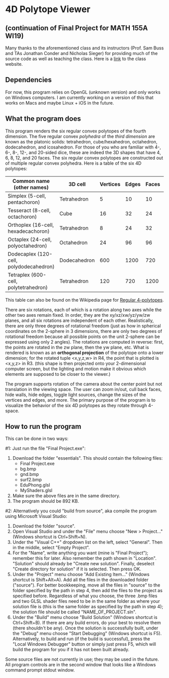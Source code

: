 # 4D Polytope Viewer

## (continuation of Final Project for MATH 155A WI19)

Many thanks to the aforementioned class and its instructors (Prof. Sam Buss and TAs Jonathan Conder and Nicholas Sieger) for providing much of the source code as well as teaching the class. Here is a [link](https://www.math.ucsd.edu/~sbuss/CourseWeb/Math155A_2019Winter/) to the class website.

## Dependencies

For now, this program relies on OpenGL (unknown version) and only works on Windows computers. I am currently working on a version of this that works on Macs and maybe Linux + iOS in the future.

## What the program does

This program renders the six regular convex polytopes of the fourth dimension. The five regular convex <em>polyhedra</em> of the <em>third dimension</em> are known as the platonic solids: tetrahedron, cube/hexahedron, octahedron, dodecahedron, and icosahedron. For those of you who are familiar with 4-, 6-, 8-, 12-, and 20-sided dice, these are indeed the 3D shapes that have 4, 6, 8, 12, and 20 faces. The six regular convex polytopes are constructed out of multiple regular convex polyhedra. Here is a table of the six 4D polytopes:

| Common name (other names)               | 3D cell      | Vertices | Edges | Faces | Cells | Number of symmetries |
| --------------------------------------- | ------------ | -------- | ----- | ----- | ----- | -------------------- |
| Simplex (5-cell, pentachoron)           | Tetrahedron  | 5        | 10    | 10    | 5     | 120                  |
| Tesseract (8-cell, octachoron)          | Cube         | 16       | 32    | 24    | 8     | 384                  |
| Orthoplex (16-cell, hexadecachoron)     | Tetrahedron  | 8        | 24    | 32    | 16    | 384                  |
| Octaplex (24-cell, polyoctahedron)      | Octahedron   | 24       | 96    | 96    | 24    | 1152                 |
| Dodecaplex (120-cell, polydodecahedron) | Dodecahedron | 600      | 1200  | 720   | 120   | 14400                |
| Tetraplex (600-cell, polytetrahedron)   | Tetrahedron  | 120      | 720   | 1200  | 600   | 14400                |

This table can also be found on the Wikipedia page for [Regular 4-polytopes](https://en.wikipedia.org/wiki/Regular_4-polytope).

There are six rotations, each of which is a rotation along two axes while the other two axes remain fixed. In order, they are the xy/xz/xw/yz/yw/zw planes, and all six rotations are independent of each other. Realistically, there are only three degrees of rotational freedom (just as how in spherical coordinates on the 2-sphere in 3 dimensions, there are only two degrees of rotational freedom because all possible points on the unit 2-sphere can be expressed using only 2 angles). The rotations are computed in reverse: first, the points are rotated in the zw plane, then the yw plane, etc. What is rendered is known as an <b>orthogonal projection</b> of the polytope onto a lower dimension; for the rotated tuple <x,y,z,w> in R4, the point that is plotted is <x,y,z> in R3. (this shape is then projected onto your 2-dimensional computer screen, but the lighting and motion make it obvious which elements are supposed to be closer to the viewer.)

The program supports rotation of the camera about the center point but not translation in the viewing space. The user can zoom in/out, cull back faces, hide walls, hide edges, toggle light sources, change the sizes of the vertices and edges, and more. The primary purpose of the program is to visualize the behavior of the six 4D polytopes as they rotate through 4-space.

## How to run the program

This can be done in two ways:

#1: Just run the file "Final Project.exe":
<ol>
	<li>Download the folder "essentials". This should contain the following files:
	<ul>
		<li>Final Project.exe</li>
		<li>bg.bmp</li>
		<li>gnd.bmp</li>
		<li>surf2.bmp</li>
		<li>EduPhong.glsl</li>
		<li>MyShaders.glsl</li>
	</ul></li>
	<li>Make sure the above files are in the same directory.</li>
	<li>The program should be 892 KB.</li>
</ol>

#2: Alternatively you could "build from source", aka compile the program using Microsoft Visual Studio:
1. Download the folder "source".
2. Open Visual Studio and under the "File" menu choose "New > Project..." (Windows shortcut is Ctrl+Shift+N).
3. Under the "Visual C++" dropdown list on the left, select "General". Then in the middle, select "Empty Project".
4. For the "Name", write anything you want (mine is "Final Project"); remember this for later. Also remember the path shown in "Location". "Solution" should already be "Create new solution". Finally, deselect "Create directory for solution" if it is selected. Then press OK.
5. Under the "Project" menu choose "Add Existing Item..." (Windows shortcut is Shift+Alt+A). Add all the files in the downloaded folder ("source"). For better bookkeeping, move all the files in "source" to the folder specified by the path in step 4, then add the files to the project as specified before. Regardless of what you choose, the three .bmp files and two GLSL shader files need to be in the same folder as where your solution file is (this is the same folder as specified by the path in step 4); the solution file should be called "NAME_OF_PROJECT.sln".
6. Under the "Build" menu choose "Build Solution" (Windows shortcut is Ctrl+Shift+B). If there are any build errors, do your best to resolve them (there shouldn't be any). Once the solution is successfully built, under the "Debug" menu choose "Start Debugging" (Windows shortcut is F5). Alternatively, to build and run (if the build is successful), press the "Local Windows Debugger" button or simply just press F5, which will build the program for you if it has not been built already.

Some source files are not currently in use; they may be used in the future. All program controls are in the second window that looks like a Windows command prompt stdout window.
